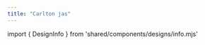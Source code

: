 ```yaml
---
title: "Carlton jas"
---
```


import { DesignInfo } from 'shared/components/designs/info.mjs'

<DesignInfo design='carlton' docs />

